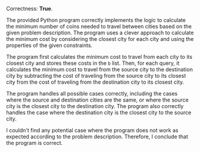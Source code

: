 Correctness: **True**.

The provided Python program correctly implements the logic to calculate the minimum number of coins needed to travel between cities based on the given problem description. The program uses a clever approach to calculate the minimum cost by considering the closest city for each city and using the properties of the given constraints.

The program first calculates the minimum cost to travel from each city to its closest city and stores these costs in the `b` list. Then, for each query, it calculates the minimum cost to travel from the source city to the destination city by subtracting the cost of traveling from the source city to its closest city from the cost of traveling from the destination city to its closest city.

The program handles all possible cases correctly, including the cases where the source and destination cities are the same, or where the source city is the closest city to the destination city. The program also correctly handles the case where the destination city is the closest city to the source city.

I couldn't find any potential case where the program does not work as expected according to the problem description. Therefore, I conclude that the program is correct.
